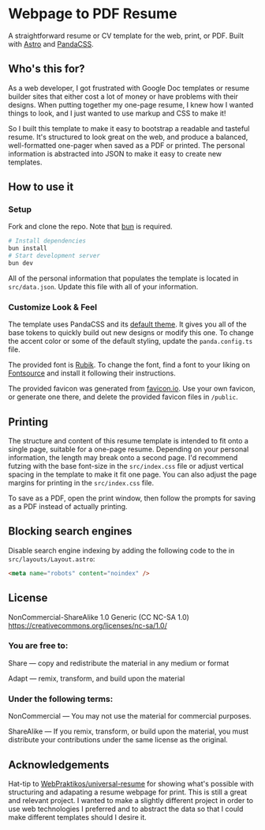 # Webpage to PDF Resume

A straightforward resume or CV template for the web, print, or PDF. Built with [Astro](https://astro.build) and [PandaCSS](https://panda-css.com).

## Who's this for?

As a web developer, I got frustrated with Google Doc templates or resume builder sites that either cost a lot of money or have problems with their designs. When putting together my one-page resume, I knew how I wanted things to look, and I just wanted to use markup and CSS to make it!

So I built this template to make it easy to bootstrap a readable and tasteful resume. It's structured to look great on the web, and produce a balanced, well-formatted one-pager when saved as a PDF or printed. The personal information is abstracted into JSON to make it easy to create new templates.

## How to use it

### Setup

Fork and clone the repo. Note that [bun](https://bun.sh) is required.

```sh
# Install dependencies
bun install
# Start development server
bun dev
```

All of the personal information that populates the template is located in `src/data.json`. Update this file with all of your information.

### Customize Look & Feel

The template uses PandaCSS and its [default theme](https://panda-css.com/docs/customization/theme). It gives you all of the base tokens to quickly build out new designs or modify this one. To change the accent color or some of the default styling, update the `panda.config.ts` file.

The provided font is [Rubik](https://fontsource.org/fonts/rubik). To change the font, find a font to your liking on [Fontsource](https://fontsource.org) and install it following their instructions.

The provided favicon was generated from [favicon.io](https://favicon.io). Use your own favicon, or generate one there, and delete the provided favicon files in `/public`.

## Printing

The structure and content of this resume template is intended to fit onto a single page, suitable for a one-page resume. Depending on your personal information, the length may break onto a second page. I'd recommend futzing with the base font-size in the `src/index.css` file or adjust vertical spacing in the template to make it fit one page. You can also adjust the page margins for printing in the `src/index.css` file.

To save as a PDF, open the print window, then follow the prompts for saving as a PDF instead of actually printing.

## Blocking search engines

Disable search engine indexing by adding the following code to the <head> in `src/layouts/Layout.astro`:

```html
<meta name="robots" content="noindex" />
```

## License

NonCommercial-ShareAlike 1.0 Generic (CC NC-SA 1.0)
https://creativecommons.org/licenses/nc-sa/1.0/

### You are free to:

Share — copy and redistribute the material in any medium or format

Adapt — remix, transform, and build upon the material

### Under the following terms:

NonCommercial — You may not use the material for commercial purposes.

ShareAlike — If you remix, transform, or build upon the material, you must distribute your contributions under the same license as the original.

## Acknowledgements

Hat-tip to [WebPraktikos/universal-resume](https://github.com/WebPraktikos/universal-resume) for showing what's possible with structuring and adapating a resume webpage for print. This is still a great and relevant project. I wanted to make a slightly different project in order to use web technologies I preferred and to abstract the data so that I could make different templates should I desire it.
